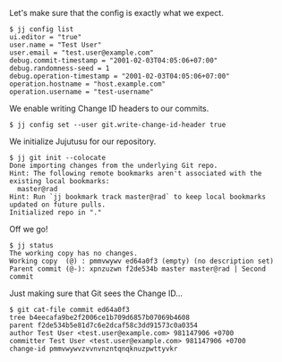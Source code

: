 Let's make sure that the config is exactly what we expect.

```
$ jj config list
ui.editor = "true"
user.name = "Test User"
user.email = "test.user@example.com"
debug.commit-timestamp = "2001-02-03T04:05:06+07:00"
debug.randomness-seed = 1
debug.operation-timestamp = "2001-02-03T04:05:06+07:00"
operation.hostname = "host.example.com"
operation.username = "test-username"
```

We enable writing Change ID headers to our commits.

```
$ jj config set --user git.write-change-id-header true
```

We initialize Jujutusu for our repository.

```(stderr)
$ jj git init --colocate
Done importing changes from the underlying Git repo.
Hint: The following remote bookmarks aren't associated with the existing local bookmarks:
  master@rad
Hint: Run `jj bookmark track master@rad` to keep local bookmarks updated on future pulls.
Initialized repo in "."
```

Off we go!

```
$ jj status
The working copy has no changes.
Working copy  (@) : pmmvwywv ed64a0f3 (empty) (no description set)
Parent commit (@-): xpnzuzwn f2de534b master master@rad | Second commit
```

Just making sure that Git sees the Change ID…

```
$ git cat-file commit ed64a0f3
tree b4eecafa9be2f2006ce1b709d6857b07069b4608
parent f2de534b5e81d7c6e2dcaf58c3dd91573c0a0354
author Test User <test.user@example.com> 981147906 +0700
committer Test User <test.user@example.com> 981147906 +0700
change-id pmmvwywvzvvnvnzntqnqknuzpwttyvkr

```